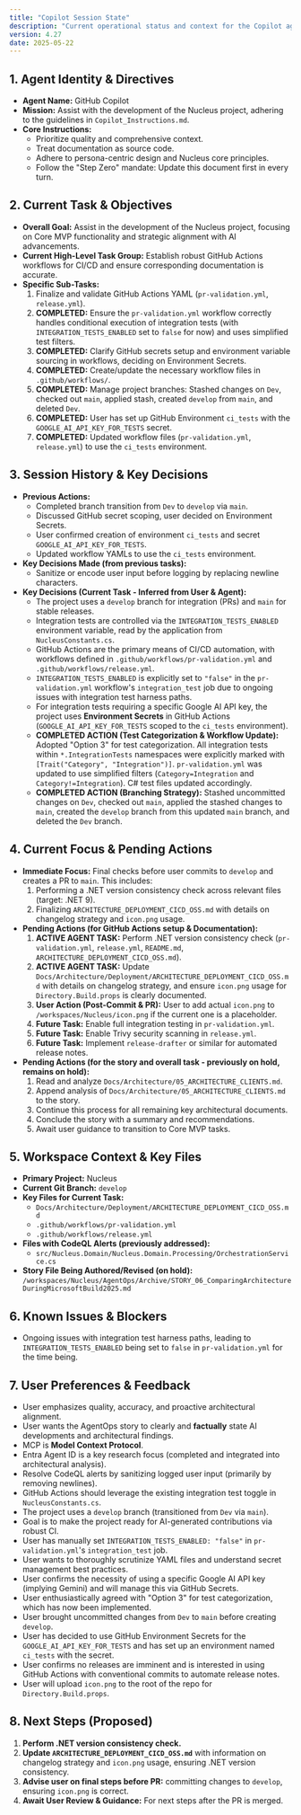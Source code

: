 ```yaml
---
title: "Copilot Session State"
description: "Current operational status and context for the Copilot agent."
version: 4.27
date: 2025-05-22
---
```


## 1. Agent Identity & Directives

*   **Agent Name:** GitHub Copilot
*   **Mission:** Assist with the development of the Nucleus project, adhering to the guidelines in `Copilot_Instructions.md`.
*   **Core Instructions:**
    *   Prioritize quality and comprehensive context.
    *   Treat documentation as source code.
    *   Adhere to persona-centric design and Nucleus core principles.
    *   Follow the "Step Zero" mandate: Update this document first in every turn.

## 2. Current Task & Objectives

*   **Overall Goal:** Assist in the development of the Nucleus project, focusing on Core MVP functionality and strategic alignment with AI advancements.
*   **Current High-Level Task Group:** Establish robust GitHub Actions workflows for CI/CD and ensure corresponding documentation is accurate.
*   **Specific Sub-Tasks:**
    1.  Finalize and validate GitHub Actions YAML (`pr-validation.yml`, `release.yml`).
    2.  **COMPLETED:** Ensure the `pr-validation.yml` workflow correctly handles conditional execution of integration tests (with `INTEGRATION_TESTS_ENABLED` set to `false` for now) and uses simplified test filters.
    3.  **COMPLETED:** Clarify GitHub secrets setup and environment variable sourcing in workflows, deciding on Environment Secrets.
    4.  **COMPLETED:** Create/update the necessary workflow files in `.github/workflows/`.
    5.  **COMPLETED:** Manage project branches: Stashed changes on `Dev`, checked out `main`, applied stash, created `develop` from `main`, and deleted `Dev`.
    6.  **COMPLETED:** User has set up GitHub Environment `ci_tests` with the `GOOGLE_AI_API_KEY_FOR_TESTS` secret.
    7.  **COMPLETED:** Updated workflow files (`pr-validation.yml`, `release.yml`) to use the `ci_tests` environment.

## 3. Session History & Key Decisions

*   **Previous Actions:**
    *   Completed branch transition from `Dev` to `develop` via `main`.
    *   Discussed GitHub secret scoping, user decided on Environment Secrets.
    *   User confirmed creation of environment `ci_tests` and secret `GOOGLE_AI_API_KEY_FOR_TESTS`.
    *   Updated workflow YAMLs to use the `ci_tests` environment.
*   **Key Decisions Made (from previous tasks):**
    *   Sanitize or encode user input before logging by replacing newline characters.
*   **Key Decisions (Current Task - Inferred from User & Agent):**
    *   The project uses a `develop` branch for integration (PRs) and `main` for stable releases.
    *   Integration tests are controlled via the `INTEGRATION_TESTS_ENABLED` environment variable, read by the application from `NucleusConstants.cs`.
    *   GitHub Actions are the primary means of CI/CD automation, with workflows defined in `.github/workflows/pr-validation.yml` and `.github/workflows/release.yml`.
    *   `INTEGRATION_TESTS_ENABLED` is explicitly set to `"false"` in the `pr-validation.yml` workflow's `integration_test` job due to ongoing issues with integration test harness paths.
    *   For integration tests requiring a specific Google AI API key, the project uses **Environment Secrets** in GitHub Actions (`GOOGLE_AI_API_KEY_FOR_TESTS` scoped to the `ci_tests` environment).
    *   **COMPLETED ACTION (Test Categorization & Workflow Update):** Adopted "Option 3" for test categorization. All integration tests within `*.IntegrationTests` namespaces were explicitly marked with `[Trait("Category", "Integration")]`. `pr-validation.yml` was updated to use simplified filters (`Category=Integration` and `Category!=Integration`). C# test files updated accordingly.
    *   **COMPLETED ACTION (Branching Strategy):** Stashed uncommitted changes on `Dev`, checked out `main`, applied the stashed changes to `main`, created the `develop` branch from this updated `main` branch, and deleted the `Dev` branch.

## 4. Current Focus & Pending Actions

*   **Immediate Focus:** Final checks before user commits to `develop` and creates a PR to `main`. This includes:
    1.  Performing a .NET version consistency check across relevant files (target: .NET 9).
    2.  Finalizing `ARCHITECTURE_DEPLOYMENT_CICD_OSS.md` with details on changelog strategy and `icon.png` usage.
*   **Pending Actions (for GitHub Actions setup & Documentation):**
    1.  **ACTIVE AGENT TASK:** Perform .NET version consistency check (`pr-validation.yml`, `release.yml`, `README.md`, `ARCHITECTURE_DEPLOYMENT_CICD_OSS.md`).
    2.  **ACTIVE AGENT TASK:** Update `Docs/Architecture/Deployment/ARCHITECTURE_DEPLOYMENT_CICD_OSS.md` with details on changelog strategy, and ensure `icon.png` usage for `Directory.Build.props` is clearly documented.
    3.  **User Action (Post-Commit & PR):** User to add actual `icon.png` to `/workspaces/Nucleus/icon.png` if the current one is a placeholder.
    4.  **Future Task:** Enable full integration testing in `pr-validation.yml`.
    5.  **Future Task:** Enable Trivy security scanning in `release.yml`.
    6.  **Future Task:** Implement `release-drafter` or similar for automated release notes.
*   **Pending Actions (for the story and overall task - previously on hold, remains on hold):**
    1.  Read and analyze `Docs/Architecture/05_ARCHITECTURE_CLIENTS.md`.
    2.  Append analysis of `Docs/Architecture/05_ARCHITECTURE_CLIENTS.md` to the story.
    3.  Continue this process for all remaining key architectural documents.
    4.  Conclude the story with a summary and recommendations.
    5.  Await user guidance to transition to Core MVP tasks.

## 5. Workspace Context & Key Files

*   **Primary Project:** Nucleus
*   **Current Git Branch:** `develop`
*   **Key Files for Current Task:**
    *   `Docs/Architecture/Deployment/ARCHITECTURE_DEPLOYMENT_CICD_OSS.md`
    *   `.github/workflows/pr-validation.yml`
    *   `.github/workflows/release.yml`
*   **Files with CodeQL Alerts (previously addressed):**
    *   `src/Nucleus.Domain/Nucleus.Domain.Processing/OrchestrationService.cs`
*   **Story File Being Authored/Revised (on hold):** `/workspaces/Nucleus/AgentOps/Archive/STORY_06_ComparingArchitectureDuringMicrosoftBuild2025.md`

## 6. Known Issues & Blockers

*   Ongoing issues with integration test harness paths, leading to `INTEGRATION_TESTS_ENABLED` being set to `false` in `pr-validation.yml` for the time being.

## 7. User Preferences & Feedback

*   User emphasizes quality, accuracy, and proactive architectural alignment.
*   User wants the AgentOps story to clearly and **factually** state AI developments and architectural findings.
*   MCP is **Model Context Protocol**.
*   Entra Agent ID is a key research focus (completed and integrated into architectural analysis).
*   Resolve CodeQL alerts by sanitizing logged user input (primarily by removing newlines).
*   GitHub Actions should leverage the existing integration test toggle in `NucleusConstants.cs`.
*   The project uses a `develop` branch (transitioned from `Dev` via `main`).
*   Goal is to make the project ready for AI-generated contributions via robust CI.
*   User has manually set `INTEGRATION_TESTS_ENABLED: "false"` in `pr-validation.yml`'s `integration_test` job.
*   User wants to thoroughly scrutinize YAML files and understand secret management best practices.
*   User confirms the necessity of using a specific Google AI API key (implying Gemini) and will manage this via GitHub Secrets.
*   User enthusiastically agreed with "Option 3" for test categorization, which has now been implemented.
*   User brought uncommitted changes from `Dev` to `main` before creating `develop`.
*   User has decided to use GitHub Environment Secrets for the `GOOGLE_AI_API_KEY_FOR_TESTS` and has set up an environment named `ci_tests` with the secret.
*   User confirms no releases are imminent and is interested in using GitHub Actions with conventional commits to automate release notes.
*   User will upload `icon.png` to the root of the repo for `Directory.Build.props`.

## 8. Next Steps (Proposed)

1.  **Perform .NET version consistency check.**
2.  **Update `ARCHITECTURE_DEPLOYMENT_CICD_OSS.md`** with information on changelog strategy and `icon.png` usage, ensuring .NET version consistency.
3.  **Advise user on final steps before PR:** committing changes to `develop`, ensuring `icon.png` is correct.
4.  **Await User Review & Guidance:** For next steps after the PR is merged.
